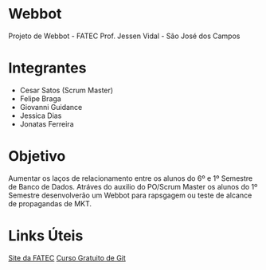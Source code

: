 # Webbot

Projeto de Webbot - FATEC Prof. Jessen Vidal - São José dos Campos

# Integrantes
* Cesar Satos (Scrum Master)
* Felipe Braga
* Giovanni Guidance
* Jessica Dias
* Jonatas Ferreira


# Objetivo
Aumentar os laços de relacionamento entre os alunos do 6º e 1º Semestre de Banco de Dados.
Atráves do auxilio do PO/Scrum Master os alunos do 1º Semestre desenvolverão um Webbot para rapsgagem ou teste de alcance de propagandas de MKT.

# Links Úteis
[Site da FATEC](http://fatecsjc-prd.azurewebsites.net/)
[Curso Gratuito de Git](https://www.udemy.com/git-e-github-para-iniciantes/)
